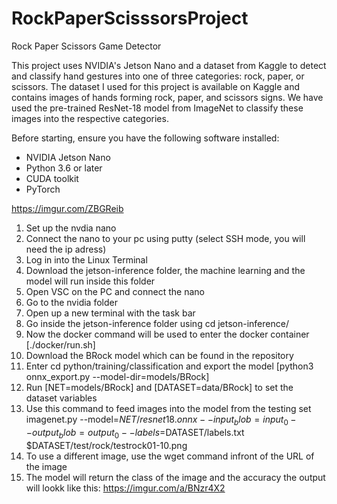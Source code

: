 # RockPaperScisssorsProject
Rock Paper Scissors Game Detector

This project uses NVIDIA's Jetson Nano and a dataset from Kaggle to detect and classify hand gestures into one of three categories: rock, paper, or scissors. The dataset I used for this project is available on Kaggle and contains images of hands forming rock, paper, and scissors signs. We have used the pre-trained ResNet-18 model from ImageNet to classify these images into the respective categories.

Before starting, ensure you have the following software installed: 

- NVIDIA Jetson Nano 
- Python 3.6 or later
- CUDA toolkit
- PyTorch

https://imgur.com/ZBGReib

1. Set up the nvdia nano 
2. Connect the nano to your pc using putty (select SSH mode, you will need the ip adress)
3. Log in into the Linux Terminal 
4. Download the jetson-inference folder, the machine learning and the model will run inside this folder
5. Open VSC on the PC and connect the nano
6. Go to the nvidia folder
7. Open up a new terminal with the task bar  
8. Go inside the jetson-inference folder using cd jetson-inference/
9. Now the docker command will be used to enter the docker container  [./docker/run.sh]
10. Download the BRock model which can be found in the repository
11. Enter cd python/training/classification and export the model [python3 onnx_export.py --model-dir=models/BRock]
12. Run [NET=models/BRock] and [DATASET=data/BRock] to set the dataset variables
13. Use this command to feed images into the model from the testing set imagenet.py --model=$NET/resnet18.onnx --input_blob=input_0 --output_blob=output_0 --labels=$DATASET/labels.txt $DATASET/test/rock/testrock01-10.png
14. To use a different image, use the wget command infront of the URL of the image
15. The model will return the class of the image and the accuracy the output will lookk like this: https://imgur.com/a/BNzr4X2
